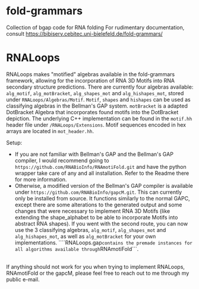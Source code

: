 # fold-grammars
Collection of bgap code for RNA folding
For rudimentary documentation, consult https://bibiserv.cebitec.uni-bielefeld.de/fold-grammars/

# RNALoops

RNALoops makes "motified" algebras available in the fold-grammars framework, allowing for the incorporation of RNA 3D Motifs into RNA secondary structure predictions. There are currently four algebras available: ```alg_motif```, ```alg_motBracket```, ```alg_shapes_mot``` and ```alg_hishapes_mot```, stored under ```RNALoops/Algebras/Motif```. ```Motif```, ```shapes``` and ```hishapes``` can be used as classifying algebras in the Bellman's GAP system. ```motBracket``` is a adapted DotBracket Algebra that incorporates found motifs into the DotBracket depiction. The underlying C++ implementation can be found in the ```motif.hh``` header file under ```/RNALoops/Extensions```. Motif sequences encoded in hex arrays are located in ```mot_header.hh```.

Setup:</br>
+ If you are not familiar with Bellman's GAP and the Bellman's GAP compiler, I would recommend going to ```https://github.com/RNABioInfo/RNAmotiFold.git``` and have the python wrapper take care of any and all installation. Refer to the Readme there for more information.
+ Otherwise, a modified version of the Bellman's GAP compiler is available under ```https://github.com/RNABioInfo/gapcM.git```. This can currently only be installed from source. 
   It functions similarly to the normal GAPC, except there are some alterations to the generated output and some changes that were necessary to implement RNA 3D Motifs (like extending the shape_alphabet to be able to incorporate Motifs into abstract RNA shapes).
   If you went with the second route, you can now use the 3 classifying algebras, ```alg_motif```, ```alg_shapes_mot``` and ```alg_hishapes_mot```, as well as ```alg_motBracket``` for your own implementations. ````RNALoops.gap``` contains the premade instances for all algorithms available through ```RNAmotiFold```.
</br>
If anything should not work for you when trying to implement RNALoops, RNAmotiFold or the gapcM, please feel free to reach out to me through my public e-mail.</br>
